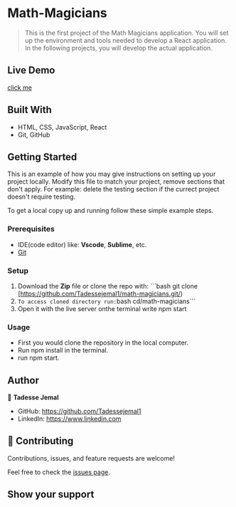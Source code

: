 # Math-Magicians

>  This is the first project of the Math Magicians application. You will set up the environment and tools needed to develop a React application. In the following projects, you will develop the actual application.

## Live Demo
[click me](https://euphonious-cactus-a77132.netlify.app/)
## Built With

- HTML, CSS, JavaScript, React
- Git, GitHub

## Getting Started

This is an example of how you may give instructions on setting up your project locally. Modify this file to match your project, remove sections that don't apply. For example: delete the testing section if the currect project doesn't require testing.

To get a local copy up and running follow these simple example steps.
### Prerequisites
 - IDE(code editor) like: **Vscode**, **Sublime**, etc.  
 - [Git](https://www.linode.com/docs/guides/how-to-install-git-on-linux-mac-and-windows/)

### Setup
  1. Download the **Zip** file or clone the repo with: ```bash git clone [https://github.com/Tadessejemal1/math-magicians.git/)
  2.  ``` To access cloned directory run: ```bash cd/math-magicians``` 
  3. Open it with the live server onthe terminal write npm start

### Usage
  - First you would clone the repository in the local computer.
  - Run npm install in the terminal.
  - run npm start.

## Author

👤 **Tadesse Jemal**

  - GitHub: https://github.com/Tadessejemal1 
  - LinkedIn: https://www.linkedin.com

## 🤝 Contributing

Contributions, issues, and feature requests are welcome!

Feel free to check the [issues page](../../issues/).

## Show your support
